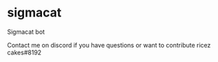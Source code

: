 # sigmacat

Sigmacat bot

Contact me on discord if you have questions or want to contribute
ricez cakes#8192
